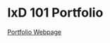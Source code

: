 IxD 101 Portfolio
========================

[Portfolio Webpage](https://komradematt.github.io/ixd101/index.html)
